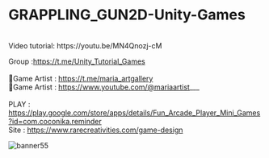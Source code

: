 # GRAPPLING_GUN2D-Unity-Games
<br />
Video tutorial: https://youtu.be/MN4Qnozj-cM <br />

Group :https://t.me/Unity_Tutorial_Games<br /><br />
🎨Game Artist : https://t.me/maria_artgallery<br />
🎨Game Artist : https://www.youtube.com/@mariaartist___  <br /><br />
PLAY : https://play.google.com/store/apps/details/Fun_Arcade_Player_Mini_Games?id=com.coconika.reminder<br />
Site : https://www.rarecreativities.com/game-design <br />

![banner55](https://user-images.githubusercontent.com/83016119/218257371-b5fc659e-ec6e-4cc0-8303-8cfb8c58423a.png)
